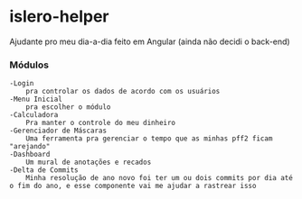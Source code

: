 # islero-helper
Ajudante pro meu dia-a-dia feito em Angular (ainda não decidi o back-end)

### Módulos

    -Login
        pra controlar os dados de acordo com os usuários
    -Menu Inicial
        pra escolher o módulo
    -Calculadora
        Pra manter o controle do meu dinheiro
    -Gerenciador de Máscaras
        Uma ferramenta pra gerenciar o tempo que as minhas pff2 ficam "arejando"
    -Dashboard
        Um mural de anotações e recados    
    -Delta de Commits
        Minha resolução de ano novo foi ter um ou dois commits por dia até o fim do ano, e esse componente vai me ajudar a rastrear isso